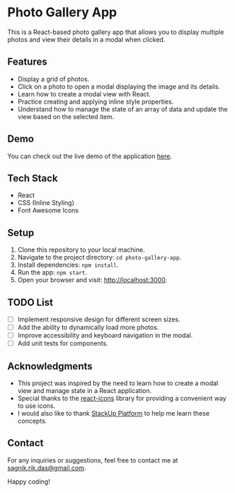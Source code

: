 # Photo Gallery App

This is a React-based photo gallery app that allows you to display multiple photos and view their details in a modal when clicked.

## Features

- Display a grid of photos.
- Click on a photo to open a modal displaying the image and its details.
- Learn how to create a modal view with React.
- Practice creating and applying inline style properties.
- Understand how to manage the state of an array of data and update the view based on the selected item.

## Demo

You can check out the live demo of the application [here](www.example.com).

## Tech Stack

- React
- CSS (Inline Styling)
- Font Awesome Icons

## Setup

1. Clone this repository to your local machine.
2. Navigate to the project directory: `cd photo-gallery-app`.
3. Install dependencies: `npm install`.
4. Run the app: `npm start`.
5. Open your browser and visit: [http://localhost:3000](http://localhost:3000).

## TODO List

- [ ] Implement responsive design for different screen sizes.
- [ ] Add the ability to dynamically load more photos.
- [ ] Improve accessibility and keyboard navigation in the modal.
- [ ] Add unit tests for components.

## Acknowledgments

- This project was inspired by the need to learn how to create a modal view and manage state in a React application.
- Special thanks to the [react-icons](https://react-icons.github.io/react-icons/) library for providing a convenient way to use icons.
- I would also like to thank [StackUp Platform](https://app.stackup.dev/dashboard) to help me learn these concepts.

## Contact

For any inquiries or suggestions, feel free to contact me at [sagnik.rik.das@gmail.com](mailto:sagnik.rik.das@gmail.com).

Happy coding!
